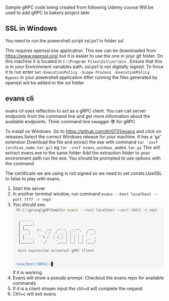 Sample gRPC code being created from following Udemy course
Will be used to add gRPC to bakery project later

## SSL in Windows

You need to run the powershell script ssl.ps1 in folder ssl

This requires openssl.exe application. This exe can be downloaded from https://www.openssl.org/ but it is easier to use the one in your git folder. On this machine it is located in `C:\Program Files\Git\usr\bin` . Ensure that this is in your Environment variables path.
ssl.ps1 is not digitally signed. To force it to run enter `Set-ExecutionPolicy -Scope Process -ExecutionPolicy Bypass` in your powershell application
After running the files generated by openssl will be added to the ssl folder

## evans cli

evans cli uses reflection to act as a gRPC client. You can call server endpoints from the command line and get more information about the available endpoints. Think command line swagger 😎 for gRPC

To install on Windows. Go to https://github.com/ktr0731/evans and click on releases.Select the correct Windows release for your machine. It has a 'gz' extension
Download the file and extract the exe with command `tar -zxvf [archive_name.tar.gz]` eg `tar -zxvf evans_windows_amd64.tar.gz`
This will extract evans.exe to the same folder
Add the extraction folder to your environment path
run the exe. You should be prompted to use options with the command

The certificate we are using is not signed so we need to set consts.UseSSL to false to play with evans.

1. Start the server
2. In another terminal window, run command `evans --host localhost --port 7777 -r repl`
3. You should see:
![alt text](evans.png)
if it is working
4. Evans will show a pseudo prompt. Checkout the evans repo for available commands
5. If it is a client stream input the ctrl+d will complete the request
5. Ctrl+c will exit evans
